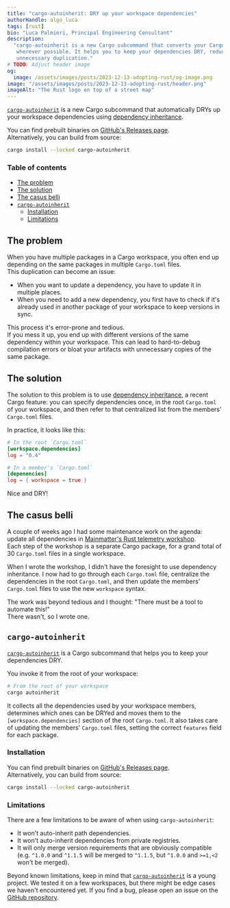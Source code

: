```yaml
---
title: "cargo-autoinherit: DRY up your workspace dependencies"
authorHandle: algo_luca
tags: [rust]
bio: "Luca Palmieri, Principal Engineering Consultant"
description:
  "cargo-autoinherit is a new Cargo subcommand that converts your Cargo workspace to use dependency inheritance,
   wherever possible. It helps you to keep your dependencies DRY, reducing the risk of version mismatches and
   unnecessary duplication."
# TODO: Adjust header image
og:
  image: /assets/images/posts/2023-12-13-adopting-rust/og-image.png
image: "/assets/images/posts/2023-12-13-adopting-rust/header.png"
imageAlt: "The Rust logo on top of a street map"
---
```


[`cargo-autoinherit`] is a new Cargo subcommand that automatically DRYs up your workspace dependencies using 
[dependency inheritance](https://doc.rust-lang.org/cargo/reference/specifying-dependencies.html#inheriting-a-dependency-from-a-workspace).

You can find prebuilt binaries on [GitHub's Releases page](https://github.com/mainmatter/cargo-autoinherit/releases).  
Alternatively, you can build from source:

```bash
cargo install --locked cargo-autoinherit
```

### Table of contents

  * [The problem](#the-problem-)
  * [The solution](#the-solution)
  * [The casus belli](#the-casus-belli)
  * [`cargo-autoinherit`](#cargo-autoinherit)
    * [Installation](#installation)
    * [Limitations](#limitations)

## The problem 

When you have multiple packages in a Cargo workspace, you often end up depending on the same packages
in multiple `Cargo.toml` files.  
This duplication can become an issue:

- When you want to update a dependency, you have to update it in multiple places.
- When you need to add a new dependency, you first have to check if it's already used in another package of your workspace
  to keep versions in sync.

This process it's error-prone and tedious.  
If you mess it up, you end up with different versions of the same dependency within your workspace.
This can lead to hard-to-debug compilation errors or bloat your artifacts with unnecessary copies of the same package.

## The solution

The solution to this problem is to use [dependency inheritance](https://doc.rust-lang.org/cargo/reference/specifying-dependencies.html#inheriting-a-dependency-from-a-workspace), 
a recent Cargo feature: 
you can specify dependencies once, in the root `Cargo.toml` of your workspace, and then refer to that centralized list from 
the members' `Cargo.toml` files.

In practice, it looks like this:

```toml
# In the root `Cargo.toml`
[workspace.dependencies]
log = "0.4"
```

```toml
# In a member's `Cargo.toml`
[depenencies]
log = { workspace = true }
```

Nice and DRY!

## The casus belli
 
A couple of weeks ago I had some maintenance work on the agenda: update all dependencies in 
[Mainmatter's Rust telemetry workshop](https://github.com/mainmatter/rust-telemetry-workshop).  
Each step of the workshop is a separate Cargo package, for a grand total of 30 `Cargo.toml` files in a single workspace.  

When I wrote the workshop, I didn't have the foresight to use dependency inheritance. I now had to go through each `Cargo.toml` file,
centralize the dependencies in the root `Cargo.toml`, and then update the members' `Cargo.toml` files to use the new `workspace` syntax.

The work was beyond tedious and I thought: "There must be a tool to automate this!"  
There wasn't, so I wrote one.

## `cargo-autoinherit`

[`cargo-autoinherit`] is a Cargo subcommand that helps you to keep your dependencies DRY.

You invoke it from the root of your workspace:

```bash
# From the root of your workspace
cargo autoinherit
```

It collects all the dependencies used by your workspace members, determines which ones can be DRYed and moves them to
the `[workspace.dependencies]` section of the root `Cargo.toml`. It also takes care of updating the members'
`Cargo.toml` files, setting the correct `features` field for each package.

### Installation

You can find prebuilt binaries on [GitHub's Releases page](https://github.com/mainmatter/cargo-autoinherit/releases).  
Alternatively, you can build from source:

```bash
cargo install --locked cargo-autoinherit
```

### Limitations

There are a few limitations to be aware of when using `cargo-autoinherit`:

- It won't auto-inherit path dependencies.
- It won't auto-inherit dependencies from private registries.
- It will only merge version requirements that are obviously compatible (e.g. 
  `^1.0.0` and `^1.1.5` will be merged to `^1.1.5`, but `^1.0.0` and `>=1,<2` won't be merged).

Beyond known limitations, keep in mind that [`cargo-autoinherit`] is a young project. 
We tested it on a few workspaces, but there might be edge cases we haven't encountered yet.
If you find a bug, please open an issue on the [GitHub repository](https://github.com/mainmatter/cargo-autoinherit).

[`cargo-autoinherit`]: https://github.com/mainmatter/cargo-autoinherit